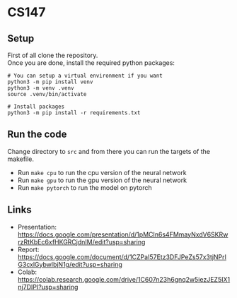 # CS147

## Setup
First of all clone the repository. 
<br>Once you are done, install the required python packages:
```
# You can setup a virtual environment if you want
python3 -m pip install venv
python3 -m venv .venv
source .venv/bin/activate

# Install packages
python3 -m pip install -r requirements.txt
```

## Run the code
Change directory to `src` and from there you can run the targets of the makefile.
- Run `make cpu` to run the cpu version of the neural network
- Run `make gpu` to run the gpu version of the neural network
- Run `make pytorch` to run the model on pytorch

## Links
- Presentation: https://docs.google.com/presentation/d/1pMCIn6s4FMmayNxdV6SKRwrzRtKbEc6xfHKGRCjdnIM/edit?usp=sharing
- Report: https://docs.google.com/document/d/1CZPaI57Etz3DFJPeZs57x3tjNPrIG3cxlGybwlbjN1g/edit?usp=sharing
- Colab: https://colab.research.google.com/drive/1C607n23h6gnq2w5iezJEZ5IX1nj7DIPI?usp=sharing